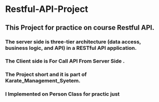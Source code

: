 # Restful-API-Project

## This Project for practice on course Restful API.

### The server side is three-tier architecture (data access, business logic, and API) in a RESTful API application.

### The Client side is For Call API From Server Side .

### The Project short and it is part of Karate_Management_Syetem.

### I Implemented on Person Class for practic just
